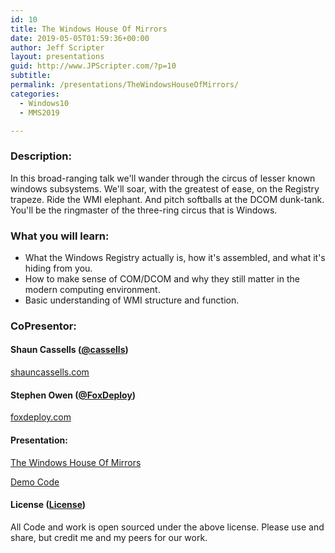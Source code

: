 ```yaml
---
id: 10
title: The Windows House Of Mirrors
date: 2019-05-05T01:59:36+00:00
author: Jeff Scripter
layout: presentations
guid: http://www.JPScripter.com/?p=10
subtitle:
permalink: /presentations/TheWindowsHouseOfMirrors/
categories:
  - Windows10
  - MMS2019

---
```



### Description:
In this broad-ranging talk we'll wander through the circus of lesser known windows subsystems. We'll soar, with the greatest of ease, on the Registry trapeze. Ride the WMI elephant. And pitch softballs at the DCOM dunk-tank. You'll be the ringmaster of the three-ring circus that is Windows.

### What you will learn:
* What the Windows Registry actually is, how it's assembled, and what it's hiding from you.
* How to make sense of COM/DCOM and why they still matter in the modern computing environment.
* Basic understanding of WMI structure and function.

### CoPresentor:

#### Shaun Cassells ([@cassells](https://www.twitter.com/cassells))
[shauncassells.com](https://shauncassells.com)

#### Stephen Owen ([@FoxDeploy](https://www.twitter.com/FoxDeploy))
[foxdeploy.com](https://www.foxdeploy.com)

#### Presentation:

   [The Windows House Of Mirrors](/assets/presentations/TheWindowsHouseOfMirrors.pdf)

   [Demo Code](/assets/presentations/FirstStepsInSecuringYourScripts.zip)

#### License ([License](/assets/presentations/License))
All Code and work is open sourced under the above license. Please use and share, but credit me and my peers for our work.